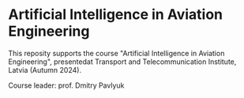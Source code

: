 # Artificial Intelligence in Aviation Engineering

This reposity supports the course "Artificial Intelligence in Aviation Engineering", presentedat Transport and Telecommunication Institute, Latvia (Autumn 2024).

Course leader: prof. Dmitry Pavlyuk
